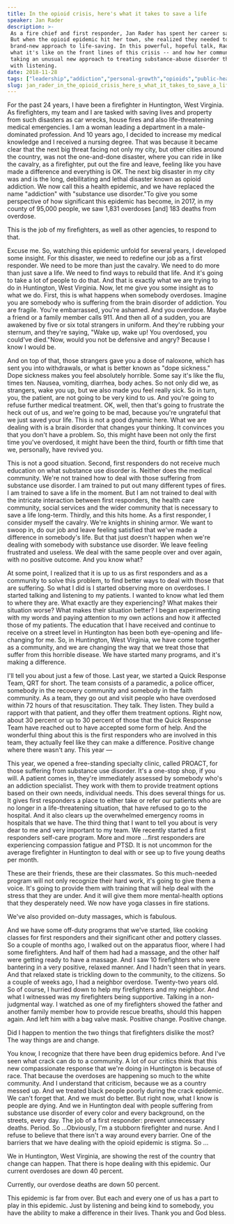 ```yaml
---
title: In the opioid crisis, here's what it takes to save a life
speaker: Jan Rader
description: >-
 As a fire chief and first responder, Jan Rader has spent her career saving lives.
 But when the opioid epidemic hit her town, she realized they needed to take a
 brand-new approach to life-saving. In this powerful, hopeful talk, Rader shows
 what it's like on the front lines of this crisis -- and how her community is
 taking an unusual new approach to treating substance-abuse disorder that starts
 with listening.
date: 2018-11-28
tags: ["leadership","addiction","personal-growth","opioids","public-health","narcotics","community","society","social-change","disease","health"]
slug: jan_rader_in_the_opioid_crisis_here_s_what_it_takes_to_save_a_life
---
```


For the past 24 years, I have been a firefighter in Huntington, West Virginia. As
firefighters, my team and I are tasked with saving lives and property from such disasters
as car wrecks, house fires and also life-threatening medical emergencies. I am a woman
leading a department in a male-dominated profession. And 10 years ago, I decided to
increase my medical knowledge and I received a nursing degree. That was because it became
clear that the next big threat facing not only my city, but other cities around the
country, was not the one-and-done disaster, where you can ride in like the cavalry, as a
firefighter, put out the fire and leave, feeling like you have made a difference and
everything is OK. The next big disaster in my city was and is the long, debilitating and
lethal disaster known as opioid addiction. We now call this a health epidemic, and we have
replaced the name "addiction" with "substance use disorder."To give you some perspective
of how significant this epidemic has become, in 2017, in my county of 95,000 people, we
saw 1,831 overdoses [and] 183 deaths from overdose.

This is the job of my firefighters, as well as other agencies, to respond to
that.

Excuse me. So, watching this epidemic unfold for several years, I developed some insight.
For this disaster, we need to redefine our job as a first responder. We need to be more
than just the cavalry. We need to do more than just save a life. We need to find ways to
rebuild that life. And it's going to take a lot of people to do that. And that is exactly
what we are trying to do in Huntington, West Virginia. Now, let me give you some insight as
to what we do. First, this is what happens when somebody overdoses. Imagine you are
somebody who is suffering from the brain disorder of addiction. You are fragile. You're
embarrassed, you're ashamed. And you overdose. Maybe a friend or a family member calls
911. And then all of a sudden, you are awakened by five or six total strangers in uniform.
And they're rubbing your sternum, and they're saying, "Wake up, wake up! You overdosed,
you could've died."Now, would you not be defensive and angry? Because I know I would
be.

And on top of that, those strangers gave you a dose of naloxone, which has sent you into
withdrawals, or what is better known as "dope sickness." Dope sickness makes you feel
absolutely horrible. Some say it's like the flu, times ten. Nausea, vomiting, diarrhea,
body aches. So not only did we, as strangers, wake you up, but we also made you feel
really sick. So in turn, you, the patient, are not going to be very kind to us. And you're
going to refuse further medical treatment. OK, well, then that's going to frustrate the
heck out of us, and we're going to be mad, because you're ungrateful that we just saved
your life. This is not a good dynamic here. What we are dealing with is a brain disorder
that changes your thinking. It convinces you that you don't have a problem. So, this might
have been not only the first time you've overdosed, it might have been the third, fourth
or fifth time that we, personally, have revived you.

This is not a good situation. Second, first responders do not receive much education on
what substance use disorder is. Neither does the medical community. We're not trained how
to deal with those suffering from substance use disorder. I am trained to put out many
different types of fires. I am trained to save a life in the moment. But I am not trained
to deal with the intricate interaction between first responders, the health care
community, social services and the wider community that is necessary to save a life
long-term. Thirdly, and this hits home. As a first responder, I consider myself the
cavalry. We're knights in shining armor. We want to swoop in, do our job and leave feeling
satisfied that we've made a difference in somebody's life. But that just doesn't happen
when we're dealing with somebody with substance use disorder. We leave feeling frustrated
and useless. We deal with the same people over and over again, with no positive
outcome. And you know what?

At some point, I realized that it is up to us as first responders and as a community to
solve this problem, to find better ways to deal with those that are suffering. So what I
did is I started observing more on overdoses. I started talking and listening to my
patients. I wanted to know what led them to where they are. What exactly are they
experiencing? What makes their situation worse? What makes their situation better? I began
experimenting with my words and paying attention to my own actions and how it affected
those of my patients. The education that I have received and continue to receive on a
street level in Huntington has been both eye-opening and life-changing for me. So, in
Huntington, West Virginia, we have come together as a community, and we are changing the
way that we treat those that suffer from this horrible disease. We have started many
programs, and it's making a difference.

I'll tell you about just a few of those. Last year, we started a Quick Response Team, QRT
for short. The team consists of a paramedic, a police officer, somebody in the recovery
community and somebody in the faith community. As a team, they go out and visit people who
have overdosed within 72 hours of that resuscitation. They talk. They listen. They build a
rapport with that patient, and they offer them treatment options. Right now, about 30
percent or up to 30 percent of those that the Quick Response Team have reached out to have
accepted some form of help. And the wonderful thing about this is the first responders who
are involved in this team, they actually feel like they can make a difference. Positive
change where there wasn't any. This year —

This year, we opened a free-standing specialty clinic, called PROACT, for those suffering
from substance use disorder. It's a one-stop shop, if you will. A patient comes in,
they're immediately assessed by somebody who's an addiction specialist. They work with
them to provide treatment options based on their own needs, individual needs. This does
several things for us. It gives first responders a place to either take or refer our
patients who are no longer in a life-threatening situation, that have refused to go to the
hospital. And it also clears up the overwhelmed emergency rooms in hospitals that we
have. The third thing that I want to tell you about is very dear to me and very important
to my team. We recently started a first responders self-care program. More and more
...first responders are experiencing compassion fatigue and PTSD. It is not uncommon for
the average firefighter in Huntington to deal with or see up to five young deaths per
month.

These are their friends, these are their classmates. So this much-needed program will not
only recognize their hard work, it's going to give them a voice. It's going to provide
them with training that will help deal with the stress that they are under. And it will
give them more mental-health options that they desperately need. We now have yoga classes
in fire stations.

We've also provided on-duty massages, which is fabulous.

And we have some off-duty programs that we've started, like cooking classes for first
responders and their significant other and pottery classes. So a couple of months ago, I
walked out on the apparatus floor, where I had some firefighters. And half of them had had
a massage, and the other half were getting ready to have a massage. And I saw 10
firefighters who were bantering in a very positive, relaxed manner. And I hadn't seen that
in years. And that relaxed state is trickling down to the community, to the citizens. So a
couple of weeks ago, I had a neighbor overdose. Twenty-two years old. So of course, I
hurried down to help my firefighters and my neighbor. And what I witnessed was my
firefighters being supportive. Talking in a non-judgmental way. I watched as one of my
firefighters showed the father and another family member how to provide rescue breaths,
should this happen again. And left him with a bag valve mask. Positive change. Positive
change.

Did I happen to mention the two things that firefighters dislike the most? The way things
are and change.

You know, I recognize that there have been drug epidemics before. And I've seen what crack
can do to a community. A lot of our critics think that this new compassionate response
that we're doing in Huntington is because of race. That because the overdoses are
happening so much to the white community. And I understand that criticism, because we as a
country messed up. And we treated black people poorly during the crack epidemic. We can't
forget that. And we must do better. But right now, what I know is people are dying. And we
in Huntington deal with people suffering from substance use disorder of every color and
every background, on the streets, every day. The job of a first responder: prevent
unnecessary deaths. Period. So ...Obviously, I'm a stubborn firefighter and nurse. And I
refuse to believe that there isn't a way around every barrier. One of the barriers that we
have dealing with the opioid epidemic is stigma. So ...

We in Huntington, West Virginia, are showing the rest of the country that change can
happen. That there is hope dealing with this epidemic. Our current overdoses are down 40
percent.

Currently, our overdose deaths are down 50 percent.

This epidemic is far from over. But each and every one of us has a part to play in this
epidemic. Just by listening and being kind to somebody, you have the ability to make a
difference in their lives. Thank you and God bless.

<!--
ad_duration=3.33
comment_count=36
event="TEDWomen 2018"
external_start_time=0
has_talk_citation=0
intro_duration=11.82
is_subtitle_required="False"
is_talk_featured="True"
language="en"
language_swap="False"
native_language="en"
number_of_related_talks=6
number_of_speakers=1
number_of_subtitled_videos=13
number_of_tags=11
number_of_talk_download_languages=13
number_of_talk_more_resources=1
number_of_talk_recommendations=0
number_of_talks_take_actions=2
post_ad_duration=0.83
published_timestamp="2019-01-02 12:13:02"
recording_date="2018-11-28"
speaker_description="Humanitarian warrior"
speaker_is_published=1
speaker_name="Jan Rader"
talk_name="In the opioid crisis, here's what it takes to save a life"
talks_tags=["leadership","addiction","personal-growth","opioids","public-health","narcotics","community","society","social-change","disease","health"]
url_audio="https://download.ted.com/talks/JanRader_2018W.mp3?apikey=acme-roadrunner"
url_photo_speaker="https://pe.tedcdn.com/images/ted/5decdc28378efd10eac842b9f06bae376f6b7570_254x191.jpg"
url_photo_talk="https://s3.amazonaws.com/talkstar-photos/uploads/36c297f6-704b-4e1c-85ff-ec861c615a44/JanRader_2018W-embed.jpg"
url_webpage="https://www.ted.com/talks/jan_rader_in_the_opioid_crisis_here_s_what_it_takes_to_save_a_life"
video_type_name="TED Stage Talk"
-->